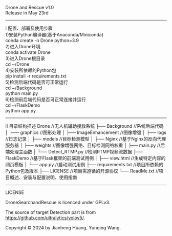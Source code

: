 Drone and Rescue v1.0<br>
Release in May 23rd<br>

---
I 配置、部署及使用步骤<br>
1)安装Python编译器(基于Anaconda/Miniconda)<br>
conda create -n Drone python=3.9<br>
2)进入Drone环境<br>
conda activate Drone<br>
3)进入Drone根目录<br>
cd ~/Drone<br>
4)安装所依赖的Python包<br>
pip install -r requirements.txt<br>
5)检测后端代码是否可正常运行<br>
cd ~/Background<br>
python main.py<br>
6)检测前后端代码是否可正常连接并运行<br>
cd ~/FlaskDemo<br>
python app.py<br>

---
II 目录结构描述
Drone                     //无人机辅助搜救系统
├── Background            //系统后端代码
│   ├── graphics          //图形处理
│   ├── lmageEnhancement  //图像增强
│   ├── logs              //日志记录 
│   ├── models            //目标检测模型
│   ├── Nginx             //基于Nginx的反向代理服务器
│   ├── weights           //图像增强网络、目标检测网络权重
│   ├── main.py           //后端处理主函数
│   └── Detect_RTMP.py    //检测RTMP视频流数据
├── FlaskDemo             //基于Flask框架的前端测试用例
│   ├── view.html         //生成特定内容的网页模板
│   └── app.py            //启动测试用例
├── requirements.txt      //项目所依赖的Python包及版本
├── LICENSE               //项目需遵循的开源协议
└── ReadMe.txt            //项目概述、安装与配置说明、使用指南

---
LICENSE

DroneSearchandRescue is licenced under GPLv3.

The source of target Detection part is from https://github.com/ultralytics/yolov5/.

Copyright © 2024 by Jianheng Huang, Yunqing Wang.
